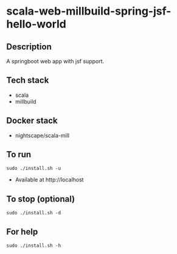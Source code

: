 # scala-web-millbuild-spring-jsf-hello-world

## Description
A springboot web app with jsf support.

## Tech stack
- scala
- millbuild

## Docker stack
- nightscape/scala-mill

## To run
`sudo ./install.sh -u`
- Available at http://localhost

## To stop (optional)
`sudo ./install.sh -d`

## For help
`sudo ./install.sh -h`

